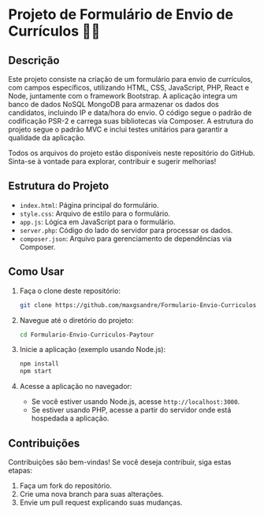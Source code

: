 
# Projeto de Formulário de Envio de Currículos 📄💼

## Descrição
Este projeto consiste na criação de um formulário para envio de currículos, com campos específicos, utilizando HTML, CSS, JavaScript, PHP, React e Node, juntamente com o framework Bootstrap. A aplicação integra um banco de dados NoSQL MongoDB para armazenar os dados dos candidatos, incluindo IP e data/hora do envio. O código segue o padrão de codificação PSR-2 e carrega suas bibliotecas via Composer. A estrutura do projeto segue o padrão MVC e inclui testes unitários para garantir a qualidade da aplicação.

Todos os arquivos do projeto estão disponíveis neste repositório do GitHub. Sinta-se à vontade para explorar, contribuir e sugerir melhorias!

## Estrutura do Projeto
- `index.html`: Página principal do formulário.
- `style.css`: Arquivo de estilo para o formulário.
- `app.js`: Lógica em JavaScript para o formulário.
- `server.php`: Código do lado do servidor para processar os dados.
- `composer.json`: Arquivo para gerenciamento de dependências via Composer.

## Como Usar
1. Faça o clone deste repositório:
   ```bash
   git clone https://github.com/maxgsandre/Formulario-Envio-Curriculos-Paytour.git
   ```

2. Navegue até o diretório do projeto:
   ```bash
   cd Formulario-Envio-Curriculos-Paytour
   ```

3. Inicie a aplicação (exemplo usando Node.js):
   ```bash
   npm install
   npm start
   ```

4. Acesse a aplicação no navegador:
   - Se você estiver usando Node.js, acesse `http://localhost:3000`.
   - Se estiver usando PHP, acesse a partir do servidor onde está hospedada a aplicação.

## Contribuições
Contribuições são bem-vindas! Se você deseja contribuir, siga estas etapas:
1. Faça um fork do repositório.
2. Crie uma nova branch para suas alterações.
3. Envie um pull request explicando suas mudanças.

